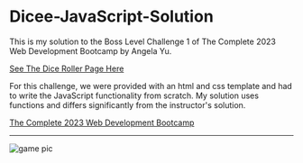# Dicee-JavaScript-Solution
This is my solution to the Boss Level Challenge 1 of The Complete 2023 Web Development Bootcamp by Angela Yu.

[See The Dice Roller Page Here](https://sentientcyborg.github.io/Dicee-JavaScript-Solution/)

For this challenge, we were provided with an html and css template and had to write the JavaScript functionality from scratch. My solution uses functions and differs significantly from the instructor's solution.


[The Complete 2023 Web Development Bootcamp](https://www.udemy.com/course/the-complete-web-development-bootcamp/)

---
![game pic](https://github.com/SentientCyborg/Dicee-JavaScript-Solution/assets/85462620/6c154ad9-3354-40b5-b036-cde1d7e74f4f)
